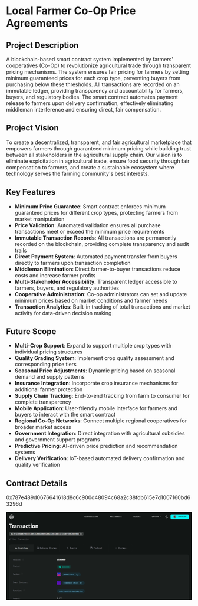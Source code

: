 # Local Farmer Co-Op Price Agreements

## Project Description

A blockchain-based smart contract system implemented by farmers' cooperatives (Co-Op) to revolutionize agricultural trade through transparent pricing mechanisms. The system ensures fair pricing for farmers by setting minimum guaranteed prices for each crop type, preventing buyers from purchasing below these thresholds. All transactions are recorded on an immutable ledger, providing transparency and accountability for farmers, buyers, and regulatory bodies. The smart contract automates payment release to farmers upon delivery confirmation, effectively eliminating middleman interference and ensuring direct, fair compensation.

## Project Vision

To create a decentralized, transparent, and fair agricultural marketplace that empowers farmers through guaranteed minimum pricing while building trust between all stakeholders in the agricultural supply chain. Our vision is to eliminate exploitation in agricultural trade, ensure food security through fair compensation to farmers, and create a sustainable ecosystem where technology serves the farming community's best interests.

## Key Features

- **Minimum Price Guarantee**: Smart contract enforces minimum guaranteed prices for different crop types, protecting farmers from market manipulation
- **Price Validation**: Automated validation ensures all purchase transactions meet or exceed the minimum price requirements
- **Immutable Transaction Records**: All transactions are permanently recorded on the blockchain, providing complete transparency and audit trails
- **Direct Payment System**: Automated payment transfer from buyers directly to farmers upon transaction completion
- **Middleman Elimination**: Direct farmer-to-buyer transactions reduce costs and increase farmer profits
- **Multi-Stakeholder Accessibility**: Transparent ledger accessible to farmers, buyers, and regulatory authorities
- **Cooperative Administration**: Co-op administrators can set and update minimum prices based on market conditions and farmer needs
- **Transaction Analytics**: Built-in tracking of total transactions and market activity for data-driven decision making

## Future Scope

- **Multi-Crop Support**: Expand to support multiple crop types with individual pricing structures
- **Quality Grading System**: Implement crop quality assessment and corresponding price tiers
- **Seasonal Price Adjustments**: Dynamic pricing based on seasonal demand and supply patterns
- **Insurance Integration**: Incorporate crop insurance mechanisms for additional farmer protection
- **Supply Chain Tracking**: End-to-end tracking from farm to consumer for complete transparency
- **Mobile Application**: User-friendly mobile interface for farmers and buyers to interact with the smart contract
- **Regional Co-Op Networks**: Connect multiple regional cooperatives for broader market access
- **Government Integration**: Direct integration with agricultural subsidies and government support programs
- **Predictive Pricing**: AI-driven price prediction and recommendation systems
- **Delivery Verification**: IoT-based automated delivery confirmation and quality verification

## Contract Details

0x787e489d0676641618d8c6c900d48094c68a2c38fdb615e7d1007160bd63296d



![alt text](image.png)